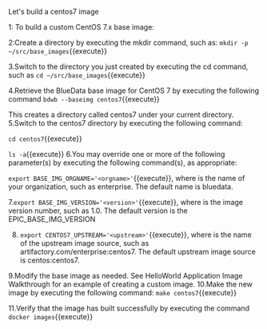 Let's build a centos7 image

1: To build a custom CentOS 7.x base image:

2:Create a directory by executing the mkdir command, such as:
`mkdir -p ~/src/base_images`{{execute}}

3.Switch to the directory you just created by executing the cd command, such as
`cd ~/src/base_images`{{execute}}

4.Retrieve the BlueData base image for CentOS 7 by executing the following command
`bdwb --baseimg centos7`{{execute}}

This creates a directory called centos7 under your current directory.
5.Switch to the centos7 directory by executing the following command:

`cd centos7`{{execute}}

`ls -a`{{execute}}
6.You may override one or more of the following parameter(s) by executing the following command(s), as appropriate:

`export BASE_IMG_ORGNAME='<orgname>'`{{execute}}, where <orgname> is the name of your organization, such as enterprise. The default name is bluedata.
  
 7.`export BASE_IMG_VERSION='<version>'`{{execute}}, where <version> is the image version number, such as 1.0. The default version is the EPIC_BASE_IMG_VERSION
  
8. `export CENTOS7_UPSTREAM='<upstream>'`{{execute}}, where <upstream> is the name of the upstream image source, such as artifactory.com/enterprise:centos7. The default upstream image source is centos:centos7.
  
  9.Modify the base image as needed. See HelloWorld Application Image Walkthrough for an example of creating a custom image.
  10.Make the new image by executing the following command:
`make centos7`{{execute}}

11.Verify that the image has built successfully by executing the command `docker images`{{execute}}



